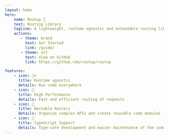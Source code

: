 ```yaml
---
layout: home
hero:
    name: Routup 🧙‍
    text: Routing Library
    tagline: A lightweight, runtime agnostic and extendable routing library
    actions:
       - theme: brand
         text: Get Started
         link: /guide/
       - theme: alt
         text: View on GitHub
         link: https://github.com/routup/routup

features:
    - icon: 🏃‍♂️
      title: Runtime agnostic
      details: Run code everywhere
    - icon: 🚀
      title: High Performance
      details: Fast and efficient routing of requests
    - icon: 📁
      title: Nestable Routers
      details: Organize complex APIs and create reusable code modules
    - icon: 👕
      title: TypeScript Support
      details: Type-safe development and easier maintenance of the codebase
---
```


